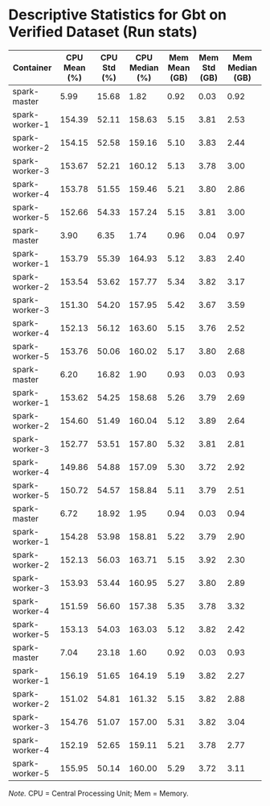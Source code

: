 # Descriptive Statistics for Gbt on Verified Dataset (Run stats)


| Container | CPU Mean (%) | CPU Std (%) | CPU Median (%) | Mem Mean (GB) | Mem Std (GB) | Mem Median (GB) |
| --------- | ------------ | ----------- | -------------- | ------------- | ------------ | --------------- |
| spark-master | 5.99 | 15.68 | 1.82 | 0.92 | 0.03 | 0.92 |
| spark-worker-1 | 154.39 | 52.11 | 158.63 | 5.15 | 3.81 | 2.53 |
| spark-worker-2 | 154.15 | 52.58 | 159.16 | 5.10 | 3.83 | 2.44 |
| spark-worker-3 | 153.67 | 52.21 | 160.12 | 5.13 | 3.78 | 3.00 |
| spark-worker-4 | 153.78 | 51.55 | 159.46 | 5.21 | 3.80 | 2.86 |
| spark-worker-5 | 152.66 | 54.33 | 157.24 | 5.15 | 3.81 | 3.00 |
| spark-master | 3.90 | 6.35 | 1.74 | 0.96 | 0.04 | 0.97 |
| spark-worker-1 | 153.79 | 55.39 | 164.93 | 5.12 | 3.83 | 2.40 |
| spark-worker-2 | 153.54 | 53.62 | 157.77 | 5.34 | 3.82 | 3.17 |
| spark-worker-3 | 151.30 | 54.20 | 157.95 | 5.42 | 3.67 | 3.59 |
| spark-worker-4 | 152.13 | 56.12 | 163.60 | 5.15 | 3.76 | 2.52 |
| spark-worker-5 | 153.76 | 50.06 | 160.02 | 5.17 | 3.80 | 2.68 |
| spark-master | 6.20 | 16.82 | 1.90 | 0.93 | 0.03 | 0.93 |
| spark-worker-1 | 153.62 | 54.25 | 158.68 | 5.26 | 3.79 | 2.69 |
| spark-worker-2 | 154.60 | 51.49 | 160.04 | 5.12 | 3.89 | 2.64 |
| spark-worker-3 | 152.77 | 53.51 | 157.80 | 5.32 | 3.81 | 2.81 |
| spark-worker-4 | 149.86 | 54.88 | 157.09 | 5.30 | 3.72 | 2.92 |
| spark-worker-5 | 150.72 | 54.57 | 158.84 | 5.11 | 3.79 | 2.51 |
| spark-master | 6.72 | 18.92 | 1.95 | 0.94 | 0.03 | 0.94 |
| spark-worker-1 | 154.28 | 53.98 | 158.81 | 5.22 | 3.79 | 2.90 |
| spark-worker-2 | 152.13 | 56.03 | 163.71 | 5.15 | 3.92 | 2.30 |
| spark-worker-3 | 153.93 | 53.44 | 160.95 | 5.27 | 3.80 | 2.89 |
| spark-worker-4 | 151.59 | 56.60 | 157.38 | 5.35 | 3.78 | 3.32 |
| spark-worker-5 | 153.13 | 54.03 | 163.03 | 5.12 | 3.82 | 2.42 |
| spark-master | 7.04 | 23.18 | 1.60 | 0.92 | 0.03 | 0.93 |
| spark-worker-1 | 156.19 | 51.65 | 164.19 | 5.19 | 3.82 | 2.27 |
| spark-worker-2 | 151.02 | 54.81 | 161.32 | 5.15 | 3.82 | 2.88 |
| spark-worker-3 | 154.76 | 51.07 | 157.00 | 5.31 | 3.82 | 3.04 |
| spark-worker-4 | 152.19 | 52.65 | 159.11 | 5.21 | 3.78 | 2.77 |
| spark-worker-5 | 155.95 | 50.14 | 160.00 | 5.29 | 3.72 | 3.11 |


*Note.* CPU = Central Processing Unit; Mem = Memory.